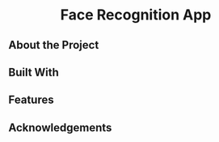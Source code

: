 <h1 align='center'>Face Recognition App</h1>

## About the Project

## Built With

## Features

## Acknowledgements
